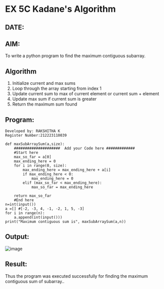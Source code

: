 # EX 5C Kadane's Algorithm
## DATE:
## AIM:
To write a python program to find the maximum contiguous subarray.


## Algorithm
1. Initialize current and max sums
2. Loop through the array starting from index 1
3. Update current sum to max of current element or current sum + element
4. Update max sum if current sum is greater
5. Return the maximum sum found  

## Program:
~~~
Developed by: RAKSHITHA K
Register Number:212223110039

def maxSubArraySum(a,size):
    #####################  Add your Code here #############
    #Start here
    max_so_far = a[0]
    max_ending_here = 0
    for i in range(0, size):
        max_ending_here = max_ending_here + a[i]
        if max_ending_here < 0:
            max_ending_here = 0
        elif (max_so_far < max_ending_here):
            max_so_far = max_ending_here
              
    return max_so_far
    #End here
n=int(input())  
a =[] #[-2, -3, 4, -1, -2, 1, 5, -3]
for i in range(n):
    a.append(int(input()))
print("Maximum contiguous sum is", maxSubArraySum(a,n))  
~~~

## Output:

![image](https://github.com/user-attachments/assets/70192f04-22f6-4065-b1a0-506101752946)

## Result:
Thus the program was executed successfully for finding the maximum contiguous sum of subarray..
